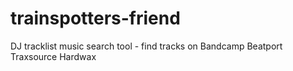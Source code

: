 # trainspotters-friend
DJ tracklist music search tool - find tracks on Bandcamp Beatport Traxsource Hardwax
